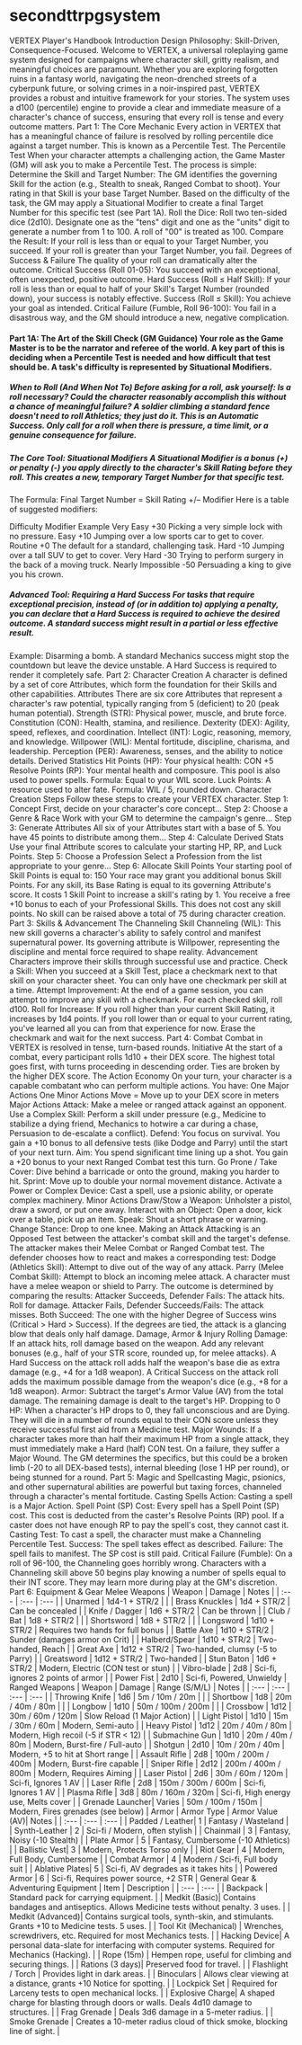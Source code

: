 # secondttrpgsystem

VERTEX Player's Handbook
Introduction
Design Philosophy: Skill-Driven, Consequence-Focused. Welcome to VERTEX, a universal roleplaying game system designed for campaigns where character skill, gritty realism, and meaningful choices are paramount. Whether you are exploring forgotten ruins in a fantasy world, navigating the neon-drenched streets of a cyberpunk future, or solving crimes in a noir-inspired past, VERTEX provides a robust and intuitive framework for your stories. The system uses a d100 (percentile) engine to provide a clear and immediate measure of a character's chance of success, ensuring that every roll is tense and every outcome matters.
Part 1: The Core Mechanic
Every action in VERTEX that has a meaningful chance of failure is resolved by rolling percentile dice against a target number. This is known as a Percentile Test.
The Percentile Test
When your character attempts a challenging action, the Game Master (GM) will ask you to make a Percentile Test. The process is simple:
Determine the Skill and Target Number: The GM identifies the governing Skill for the action (e.g., Stealth to sneak, Ranged Combat to shoot). Your rating in that Skill is your base Target Number. Based on the difficulty of the task, the GM may apply a Situational Modifier to create a final Target Number for this specific test (see Part 1A).
Roll the Dice: Roll two ten-sided dice (2d10). Designate one as the "tens" digit and one as the "units" digit to generate a number from 1 to 100. A roll of "00" is treated as 100.
Compare the Result:
If your roll is less than or equal to your Target Number, you succeed.
If your roll is greater than your Target Number, you fail.
Degrees of Success & Failure
The quality of your roll can dramatically alter the outcome.
Critical Success (Roll 01-05): You succeed with an exceptional, often unexpected, positive outcome.
Hard Success (Roll ≤ Half Skill): If your roll is less than or equal to half of your Skill's Target Number (rounded down), your success is notably effective.
Success (Roll ≤ Skill): You achieve your goal as intended.
Critical Failure (Fumble, Roll 96-100): You fail in a disastrous way, and the GM should introduce a new, negative complication.
#### Part 1A: The Art of the Skill Check (GM Guidance) Your role as the Game Master is to be the narrator and referee of the world. A key part of this is deciding when a Percentile Test is needed and how difficult that test should be. A task's difficulty is represented by Situational Modifiers.
##### When to Roll (And When Not To) Before asking for a roll, ask yourself: Is a roll necessary? Could the character reasonably accomplish this without a chance of meaningful failure? A soldier climbing a standard fence doesn't need to roll Athletics; they just do it. This is an Automatic Success. Only call for a roll when there is pressure, a time limit, or a genuine consequence for failure.
##### The Core Tool: Situational Modifiers A Situational Modifier is a bonus (+) or penalty (-) you apply directly to the character's Skill Rating before they roll. This creates a new, temporary Target Number for that specific test.
The Formula: Final Target Number = Skill Rating +/– Modifier
Here is a table of suggested modifiers:

Difficulty
Modifier
Example
Very Easy
+30
Picking a very simple lock with no pressure.
Easy
+10
Jumping over a low sports car to get to cover.
Routine
+0
The default for a standard, challenging task.
Hard
-10
Jumping over a tall SUV to get to cover.
Very Hard
-30
Trying to perform surgery in the back of a moving truck.
Nearly Impossible
-50
Persuading a king to give you his crown.

##### Advanced Tool: Requiring a Hard Success For tasks that require exceptional precision, instead of (or in addition to) applying a penalty, you can declare that a Hard Success is required to achieve the desired outcome. A standard success might result in a partial or less effective result.
Example: Disarming a bomb. A standard Mechanics success might stop the countdown but leave the device unstable. A Hard Success is required to render it completely safe.
Part 2: Character Creation
A character is defined by a set of core Attributes, which form the foundation for their Skills and other capabilities.
Attributes
There are six core Attributes that represent a character's raw potential, typically ranging from 5 (deficient) to 20 (peak human potential).
Strength (STR): Physical power, muscle, and brute force.
Constitution (CON): Health, stamina, and resilience.
Dexterity (DEX): Agility, speed, reflexes, and coordination.
Intellect (INT): Logic, reasoning, memory, and knowledge.
Willpower (WIL): Mental fortitude, discipline, charisma, and leadership.
Perception (PER): Awareness, senses, and the ability to notice details.
Derived Statistics
Hit Points (HP): Your physical health: CON +5
Resolve Points (RP): Your mental health and composure. This pool is also used to power spells. Formula: Equal to your WIL score.
Luck Points: A resource used to alter fate. Formula: WIL / 5, rounded down.
Character Creation Steps
Follow these steps to create your VERTEX character.
Step 1: Concept First, decide on your character's core concept...
Step 2: Choose a Genre & Race Work with your GM to determine the campaign's genre...
Step 3: Generate Attributes All six of your Attributes start with a base of 5. You have 45 points to distribute among them...
Step 4: Calculate Derived Stats Use your final Attribute scores to calculate your starting HP, RP, and Luck Points.
Step 5: Choose a Profession Select a Profession from the list appropriate to your genre...
Step 6: Allocate Skill Points
Your starting pool of Skill Points is equal to: 150
Your race may grant you additional bonus Skill Points.
For any skill, its Base Rating is equal to its governing Attribute's score.
It costs 1 Skill Point to increase a skill's rating by 1.
You receive a free +10 bonus to each of your Professional Skills. This does not cost any skill points.
No skill can be raised above a total of 75 during character creation.
Part 3: Skills & Advancement
The Channeling Skill
Channeling (WIL): This new skill governs a character's ability to safely control and manifest supernatural power. Its governing attribute is Willpower, representing the discipline and mental force required to shape reality.
Advancement Characters improve their skills through successful use and practice.
Check a Skill: When you succeed at a Skill Test, place a checkmark next to that skill on your character sheet. You can only have one checkmark per skill at a time.
Attempt Improvement: At the end of a game session, you can attempt to improve any skill with a checkmark. For each checked skill, roll d100.
Roll for Increase: If you roll higher than your current Skill Rating, it increases by 1d4 points. If you roll lower than or equal to your current rating, you've learned all you can from that experience for now. Erase the checkmark and wait for the next success.
Part 4: Combat
Combat in VERTEX is resolved in tense, turn-based rounds.
Initiative At the start of a combat, every participant rolls 1d10 + their DEX score. The highest total goes first, with turns proceeding in descending order. Ties are broken by the higher DEX score.
The Action Economy On your turn, your character is a capable combatant who can perform multiple actions. You have:
One Major Actions
One Minor Actions 
Move = Move up to your DEX score in meters
Major Actions
Attack: Make a melee or ranged attack against an opponent.
Use a Complex Skill: Perform a skill under pressure (e.g., Medicine to stabilize a dying friend, Mechanics to hotwire a car during a chase, Persuasion to de-escalate a conflict).
Defend: You focus on survival. You gain a +10 bonus to all defensive tests (like Dodge and Parry) until the start of your next turn.
Aim: You spend significant time lining up a shot. You gain a +20 bonus to your next Ranged Combat test this turn.
Go Prone / Take Cover: Dive behind a barricade or onto the ground, making you harder to hit.
Sprint: Move up to double your normal movement distance.
Activate a Power or Complex Device: Cast a spell, use a psionic ability, or operate complex machinery.
Minor Actions
Draw/Stow a Weapon: Unholster a pistol, draw a sword, or put one away.
Interact with an Object: Open a door, kick over a table, pick up an item.
Speak: Shout a short phrase or warning.
Change Stance: Drop to one knee.
Making an Attack Attacking is an Opposed Test between the attacker's combat skill and the target's defense.
The attacker makes their Melee Combat or Ranged Combat test.
The defender chooses how to react and makes a corresponding test:
Dodge (Athletics Skill): Attempt to dive out of the way of any attack.
Parry (Melee Combat Skill): Attempt to block an incoming melee attack. A character must have a melee weapon or shield to Parry.
The outcome is determined by comparing the results:
Attacker Succeeds, Defender Fails: The attack hits. Roll for damage.
Attacker Fails, Defender Succeeds/Fails: The attack misses.
Both Succeed: The one with the higher Degree of Success wins (Critical > Hard > Success). If the degrees are tied, the attack is a glancing blow that deals only half damage.
Damage, Armor & Injury
Rolling Damage: If an attack hits, roll damage based on the weapon. Add any relevant bonuses (e.g., half of your STR score, rounded up, for melee attacks).
A Hard Success on the attack roll adds half the weapon's base die as extra damage (e.g., +4 for a 1d8 weapon).
A Critical Success on the attack roll adds the maximum possible damage from the weapon's dice (e.g., +8 for a 1d8 weapon).
Armor: Subtract the target's Armor Value (AV) from the total damage. The remaining damage is dealt to the target's HP.
Dropping to 0 HP: When a character's HP drops to 0, they fall unconscious and are Dying. They will die in a number of rounds equal to their CON score unless they receive successful first aid from a Medicine test.
Major Wounds: If a character takes more than half their maximum HP from a single attack, they must immediately make a Hard (half) CON test. On a failure, they suffer a Major Wound. The GM determines the specifics, but this could be a broken limb (-20 to all DEX-based tests), internal bleeding (lose 1 HP per round), or being stunned for a round.
Part 5: Magic and Spellcasting
Magic, psionics, and other supernatural abilities are powerful but taxing forces, channeled through a character's mental fortitude.
Casting Spells
Action: Casting a spell is a Major Action.
Spell Point (SP) Cost: Every spell has a Spell Point (SP) cost. This cost is deducted from the caster's Resolve Points (RP) pool. If a caster does not have enough RP to pay the spell's cost, they cannot cast it.
Casting Test: To cast a spell, the character must make a Channeling Percentile Test.
Success: The spell takes effect as described.
Failure: The spell fails to manifest. The SP cost is still paid.
Critical Failure (Fumble): On a roll of 96-100, the Channeling goes horribly wrong. 
Characters with a Channeling skill above 50 begins play knowing a number of spells equal to their INT score. They may learn more during play at the GM's discretion.
Part 6: Equipment & Gear
Melee Weapons | Weapon | Damage | Notes | | :--- | :--- | :--- | | Unarmed | 1d4-1 + STR/2 | | | Brass Knuckles | 1d4 + STR/2 | Can be concealed | | Knife / Dagger | 1d6 + STR/2 | Can be thrown | | Club / Bat | 1d8 + STR/2 | | | Shortsword | 1d8 + STR/2 | | | Longsword | 1d10 + STR/2 | Requires two hands for full bonus | | Battle Axe | 1d10 + STR/2 | Sunder (damages armor on Crit) | | Halberd/Spear | 1d10 + STR/2 | Two-handed, Reach | | Great Axe | 1d12 + STR/2 | Two-handed, clumsy (-5 to Parry) | | Greatsword | 1d12 + STR/2 | Two-handed | | Stun Baton | 1d6 + STR/2 | Modern, Electric (CON test or stun) | | Vibro-blade | 2d8 | Sci-fi, ignores 2 points of armor | | Power Fist | 2d10 | Sci-fi, Powered, Unwieldy |
Ranged Weapons | Weapon | Damage | Range (S/M/L) | Notes | | :--- | :--- | :--- | :--- | | Throwing Knife | 1d6 | 5m / 10m / 20m | | | Shortbow | 1d8 | 20m / 40m / 80m | | | Longbow | 1d10 | 50m / 100m / 200m | | | Crossbow | 1d12 | 30m / 60m / 120m | Slow Reload (1 Major Action) | | Light Pistol | 1d10 | 15m / 30m / 60m | Modern, Semi-auto | | Heavy Pistol | 1d12 | 20m / 40m / 80m | Modern, High recoil (-5 if STR < 12) | | Submachine Gun | 1d10 | 20m / 40m / 80m | Modern, Burst-fire / Full-auto | | Shotgun | 2d10 | 10m / 20m / 40m | Modern, +5 to hit at Short range | | Assault Rifle | 2d8 | 100m / 200m / 400m | Modern, Burst-fire capable | | Sniper Rifle | 2d12 | 200m / 400m / 800m | Modern, Requires Aiming | | Laser Pistol | 2d6 | 30m / 60m / 120m | Sci-fi, Ignores 1 AV | | Laser Rifle | 2d8 | 150m / 300m / 600m | Sci-fi, Ignores 1 AV | | Plasma Rifle | 3d8 | 80m / 160m / 320m | Sci-fi, High energy use, Melts cover | | Grenade Launcher| Varies | 50m / 100m / 150m | Modern, Fires grenades (see below) |
Armor | Armor Type | Armor Value (AV)| Notes | | :--- | :--- | :--- | | Padded / Leather| 1 | Fantasy / Wasteland | | Synth-Leather | 2 | Sci-fi / Modern, often stylish | | Chainmail | 3 | Fantasy, Noisy (-10 Stealth) | | Plate Armor | 5 | Fantasy, Cumbersome (-10 Athletics) | | Ballistic Vest| 3 | Modern, Protects Torso only | | Riot Gear | 4 | Modern, Full Body, Cumbersome | | Combat Armor | 4 | Modern / Sci-fi, Full body suit | | Ablative Plates| 5 | Sci-fi, AV degrades as it takes hits | | Powered Armor | 6 | Sci-fi, Requires power source, +2 STR |
General Gear & Adventuring Equipment | Item | Description | | :--- | :--- | | Backpack | Standard pack for carrying equipment. | | Medkit (Basic)| Contains bandages and antiseptics. Allows Medicine tests without penalty. 3 uses. | | Medkit (Advanced)| Contains surgical tools, synth-skin, and stimulants. Grants +10 to Medicine tests. 5 uses. | | Tool Kit (Mechanical) | Wrenches, screwdrivers, etc. Required for most Mechanics tests. | | Hacking Device| A personal data-slate for interfacing with computer systems. Required for Mechanics (Hacking). | | Rope (15m) | Hempen rope, useful for climbing and securing things. | | Rations (3 days)| Preserved food for travel. | | Flashlight / Torch | Provides light in dark areas. | | Binoculars | Allows clear viewing at a distance, grants +10 Notice for spotting. | | Lockpick Set | Required for Larceny tests to open mechanical locks. | | Explosive Charge| A shaped charge for blasting through doors or walls. Deals 4d10 damage to structures. | | Frag Grenade | Deals 3d6 damage in a 5-meter radius. | | Smoke Grenade | Creates a 10-meter radius cloud of thick smoke, blocking line of sight. |
